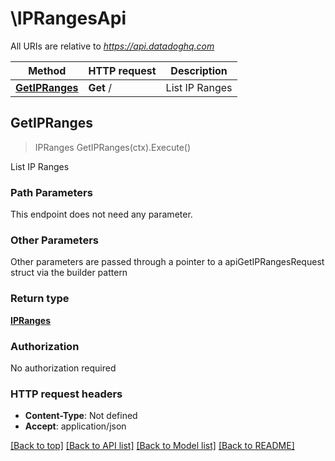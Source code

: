 # \IPRangesApi

All URIs are relative to *https://api.datadoghq.com*

Method | HTTP request | Description
------------- | ------------- | -------------
[**GetIPRanges**](IPRangesApi.md#GetIPRanges) | **Get** / | List IP Ranges



## GetIPRanges

> IPRanges GetIPRanges(ctx).Execute()

List IP Ranges



### Path Parameters

This endpoint does not need any parameter.

### Other Parameters

Other parameters are passed through a pointer to a apiGetIPRangesRequest struct via the builder pattern


### Return type

[**IPRanges**](IPRanges.md)

### Authorization

No authorization required

### HTTP request headers

- **Content-Type**: Not defined
- **Accept**: application/json

[[Back to top]](#) [[Back to API list]](../README.md#documentation-for-api-endpoints)
[[Back to Model list]](../README.md#documentation-for-models)
[[Back to README]](../README.md)

